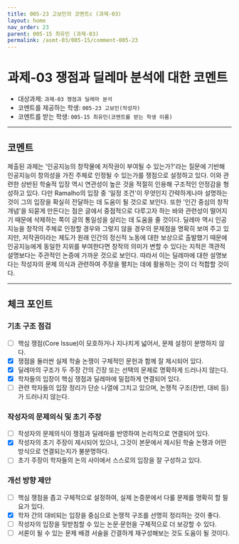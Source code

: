 ```yaml
---
title: 005-23 고보민의 코멘트c (과제-03) 
layout: home
nav_order: 23
parent: 005-15 최유민 (과제-03)
permalink: /asmt-03/005-15/comment-005-23
---
```


# 과제-03 쟁점과 딜레마 분석에 대한 코멘트

- 대상과제: `과제-03 쟁점과 딜레마 분석`
- 코멘트를 제공하는 학생: `005-23 고보민(작성자)` 
- 코멘트를 받는 학생: `005-15 최유민(코멘트를 받는 학생 이름)` 

---

## 코멘트

제출된 과제는 '인공지능의 창작물에 저작권이 부여될 수 있는가?'라는 질문에 기반해 인공지능이 창의성을 가진 주체로 인정될 수 있는가를 쟁점으로 설정하고 있다. 이와 관련한 상반된 학술적 입장 역시 연관성이 높은 것을 적절히 인용해 구조적인 안정감을 형성하고 있다. 다만 Ramalho의 입장 중 '일정 조건'이 무엇인지 간략하게나마 설명하는 것이 그의 입장을 확실히 전달하는 데 도움이 될 것으로 보인다. 또한 '인간 중심의 창작 개념'을 되묻게 만든다는 점은 글에서 중점적으로 다루고자 하는 바와 관련성이 떨어지기 때문에 삭제하는 쪽이 글의 통일성을 살리는 데 도움을 줄 것이다. 딜레마 역시 인공지능을 창작의 주체로 인정할 경우와 그렇지 않을 경우의 문제점을 명확히 보여 주고 있지만, 저작권이라는 제도가 원래 인간의 정신적 노동에 대한 보상으로 출발했기 때문에 인공지능에게 동일한 지위를 부여한다면 창작의 의미가 변할 수 있다는 지적은 객관적 설명보다는 주관적인 논증에 가까운 것으로 보인다. 따라서 이는 딜레마에 대한 설명보다는 작성자의 문제 의식과 관련하여 주장을 펼치는 데에 활용하는 것이 더 적합할 것이다.

---

## 체크 포인트

### **기초 구조 점검**
- [ ] 핵심 쟁점(Core Issue)이 모호하거나 지나치게 넓어서, 문제 설정이 분명하지 않다.
- [x] 쟁점을 둘러싼 실제 학술 논쟁이 구체적인 문헌과 함께 잘 제시되어 있다.
- [x] 딜레마의 구조가 두 주장 간의 긴장 또는 선택의 문제로 명확하게 드러나지 않는다.
- [x] 학자들의 입장이 핵심 쟁점과 딜레마에 밀접하게 연결되어 있다.
- [ ] 관련 학자들의 입장 정리가 단순 나열에 그치고 있으며, 논쟁적 구조(찬반, 대비 등)가 드러나지 않는다.

### **작성자의 문제의식 및 초기 주장**
- [ ] 작성자의 문제의식이 쟁점과 딜레마를 반영하여 논리적으로 연결되어 있다.
- [x] 작성자의 초기 주장이 제시되어 있으나, 그것이 본문에서 제시된 학술 논쟁과 어떤 방식으로 연결되는지가 불분명하다.
- [ ] 초기 주장이 학자들의 논의 사이에서 스스로의 입장을 잘 구성하고 있다.

### **개선 방향 제안**
- [ ] 핵심 쟁점을 좁고 구체적으로 설정하여, 실제 논증문에서 다룰 문제를 명확히 할 필요가 있다.
- [x] 학자 간의 대비되는 입장을 중심으로 논쟁적 구조를 선명히 정리하는 것이 좋다.
- [ ] 작성자의 입장을 뒷받침할 수 있는 논문·문헌을 구체적으로 더 보강할 수 있다.
- [ ] 서론이 될 수 있는 문제 배경 서술을 간결하게 재구성해보는 것도 도움이 될 것이다.
